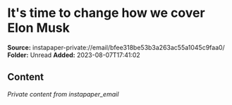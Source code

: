 # It's time to change how we cover Elon Musk

**Source:** instapaper-private://email/bfee318be53b3a263ac55a1045c9faa0/
**Folder:** Unread
**Added:** 2023-08-07T17:41:02




## Content
*Private content from instapaper_email*
